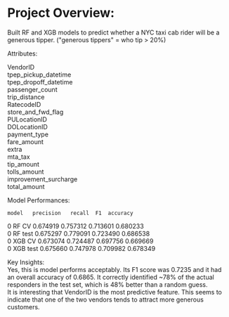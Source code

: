 # Project Overview:  
Built RF and XGB models to predict whether a NYC taxi cab rider will be a generous tipper. ("generous tippers" = who tip > 20%)  

Attributes:

VendorID  
tpep_pickup_datetime  
tpep_dropoff_datetime  
passenger_count  
trip_distance  
RatecodeID  
store_and_fwd_flag  
PULocationID  
DOLocationID  
payment_type  
fare_amount  
extra  
mta_tax    
tip_amount  
tolls_amount   
improvement_surcharge  
total_amount    

Model Performances:  

	model	precision	recall	F1	accuracy  
0 RF CV	0.674919	0.757312	0.713601	0.680233  
0	RF test	0.675297	0.779091	0.723490	0.686538  
0	XGB CV	0.673074	0.724487	0.697756	0.669669  
0	XGB test	0.675660	0.747978	0.709982	0.678349  

Key Insights:  
Yes, this is model performs acceptably. Its F1 score was 0.7235 and it had an overall accuracy of 0.6865. It correctly identified ~78% of the actual responders in the test set, which is 48% better than a random guess.  
It is interesting that VendorID is the most predictive feature. This seems to indicate that one of the two vendors tends to attract more generous customers.   


